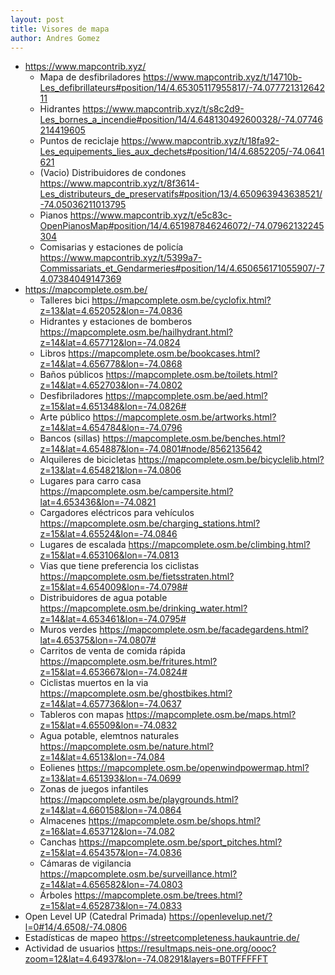 ```yaml
---
layout: post
title: Visores de mapa
author: Andres Gomez
---
```


* https://www.mapcontrib.xyz/
  * Mapa de desfibriladores https://www.mapcontrib.xyz/t/14710b-Les_defibrillateurs#position/14/4.65305117955817/-74.07772131264211
  * Hidrantes https://www.mapcontrib.xyz/t/s8c2d9-Les_bornes_a_incendie#position/14/4.648130492600328/-74.07746214419605
  * Puntos de reciclaje https://www.mapcontrib.xyz/t/18fa92-Les_equipements_lies_aux_dechets#position/14/4.6852205/-74.0641621
  * (Vacio) Distribuidores de condones https://www.mapcontrib.xyz/t/8f3614-Les_distributeurs_de_preservatifs#position/13/4.650963943638521/-74.05036211013795
  * Pianos https://www.mapcontrib.xyz/t/e5c83c-OpenPianosMap#position/14/4.651987846246072/-74.07962132245304
  * Comisarias y estaciones de policía https://www.mapcontrib.xyz/t/5399a7-Commissariats_et_Gendarmeries#position/14/4.650656171055907/-74.07384049147369
* https://mapcomplete.osm.be/
  * Talleres bici https://mapcomplete.osm.be/cyclofix.html?z=13&lat=4.652052&lon=-74.0836
  * Hidrantes y estaciones de bomberos https://mapcomplete.osm.be/hailhydrant.html?z=14&lat=4.657712&lon=-74.0824
  * Libros https://mapcomplete.osm.be/bookcases.html?z=14&lat=4.656778&lon=-74.0868
  * Baños públicos https://mapcomplete.osm.be/toilets.html?z=14&lat=4.652703&lon=-74.0802
  * Desfibriladores https://mapcomplete.osm.be/aed.html?z=15&lat=4.651348&lon=-74.0826#
  * Arte público https://mapcomplete.osm.be/artworks.html?z=14&lat=4.654784&lon=-74.0796
  * Bancos (sillas) https://mapcomplete.osm.be/benches.html?z=14&lat=4.654887&lon=-74.0801#node/8562135642
  * Alquileres de bicicletas https://mapcomplete.osm.be/bicyclelib.html?z=13&lat=4.654821&lon=-74.0806
  * Lugares para carro casa https://mapcomplete.osm.be/campersite.html?lat=4.653436&lon=-74.0821
  * Cargadores eléctricos para vehículos https://mapcomplete.osm.be/charging_stations.html?z=15&lat=4.65524&lon=-74.0846
  * Lugares de escalada https://mapcomplete.osm.be/climbing.html?z=15&lat=4.653106&lon=-74.0813
  * Vias que tiene preferencia los ciclistas https://mapcomplete.osm.be/fietsstraten.html?z=15&lat=4.654009&lon=-74.0798#
  * Distribuidores de agua potable https://mapcomplete.osm.be/drinking_water.html?z=14&lat=4.653461&lon=-74.0795#
  * Muros verdes https://mapcomplete.osm.be/facadegardens.html?lat=4.65375&lon=-74.0807#
  * Carritos de venta de comida rápida https://mapcomplete.osm.be/fritures.html?z=15&lat=4.653667&lon=-74.0824#
  * Ciclistas muertos en la via https://mapcomplete.osm.be/ghostbikes.html?z=14&lat=4.657736&lon=-74.0637
  * Tableros con mapas https://mapcomplete.osm.be/maps.html?z=15&lat=4.65509&lon=-74.0832
  * Agua potable, elemtnos naturales https://mapcomplete.osm.be/nature.html?z=14&lat=4.6513&lon=-74.084
  * Eolienes https://mapcomplete.osm.be/openwindpowermap.html?z=13&lat=4.651393&lon=-74.0699
  * Zonas de juegos infantiles https://mapcomplete.osm.be/playgrounds.html?z=14&lat=4.660158&lon=-74.0864
  * Almacenes https://mapcomplete.osm.be/shops.html?z=16&lat=4.653712&lon=-74.082
  * Canchas https://mapcomplete.osm.be/sport_pitches.html?z=15&lat=4.654357&lon=-74.0836
  * Cámaras de vigilancia https://mapcomplete.osm.be/surveillance.html?z=14&lat=4.656582&lon=-74.0803
  * Árboles https://mapcomplete.osm.be/trees.html?z=15&lat=4.652873&lon=-74.0833
* Open Level UP (Catedral Primada) https://openlevelup.net/?l=0#14/4.6508/-74.0806
* Estadísticas de mapeo https://streetcompleteness.haukauntrie.de/
* Actividad de usuarios https://resultmaps.neis-one.org/oooc?zoom=12&lat=4.64937&lon=-74.08291&layers=B0TFFFFFT
